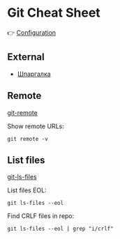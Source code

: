 # Git Cheat Sheet

👉 [Configuration](git.md#configuration)

## External
* [Шпаргалка](https://training.github.com/downloads/ru/github-git-cheat-sheet/)

## Remote
[git-remote](https://git-scm.com/docs/git-remote)

Show remote URLs:
```
git remote -v
```

## List files
[git-ls-files](https://git-scm.com/docs/git-ls-files)

List files EOL:
```
git ls-files --eol
```

Find CRLF files in repo:
```
git ls-files --eol | grep "i/crlf"
```

